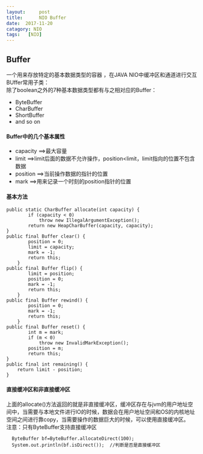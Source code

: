 ```yaml
---
layout:     post
title:      NIO Buffer
date:  2017-11-20
catagory: NIO
tags:   [NIO]
---
```

Buffer
---
一个用来存放特定的基本数据类型的容器 ，在JAVA NIO中缓冲区和通道进行交互  
BUffer常用子类：  
除了boolean之外的7种基本数据类型都有与之相对应的Buffer：  
- ByteBuffer
- CharBuffer
- ShortBuffer
- and so on

#### Buffer中的几个基本属性
- capacity  ==>最大容量
- limit        ==>limit后面的数据不允许操作，position<limit，limit指向的位置不包含数据 
- position  ==>当前操作数据的指针的位置
- mark    ==>用来记录一个时刻的position指针的位置    

#### 基本方法
```
public static CharBuffer allocate(int capacity) {
        if (capacity < 0)
            throw new IllegalArgumentException();
        return new HeapCharBuffer(capacity, capacity);
}
public final Buffer clear() {
        position = 0;
        limit = capacity;
        mark = -1;
        return this;
    }
public final Buffer flip() {
        limit = position;
        position = 0;
        mark = -1;
        return this;
    }
public final Buffer rewind() {
        position = 0;
        mark = -1;
        return this;
    }
public final Buffer reset() {
        int m = mark;
        if (m < 0)
            throw new InvalidMarkException();
        position = m;
        return this;
}
public final int remaining() {
    return limit - position;
}

```
#### 直接缓冲区和非直接缓冲区  
上面的allocate()方法返回的就是非直接缓冲区，缓冲区存在与jvm的用户地址空间中，当需要与本地文件进行IO的时候，数据会在用户地址空间和OS的内核地址空间之间进行靠copy，当需要操作的数据巨大的时候，可以使用直接缓冲区。    
注意：只有ByteBuffer支持直接缓冲区
```
  ByteBuffer bf=ByteBuffer.allocateDirect(100);
  System.out.println(bf.isDirect());  //判断是否是直接缓冲区
```




















